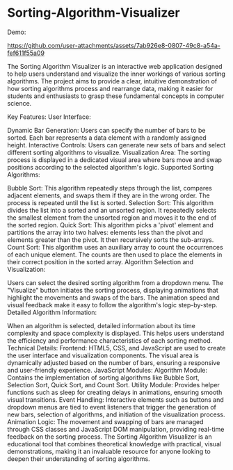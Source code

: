 # Sorting-Algorithm-Visualizer

Demo:


https://github.com/user-attachments/assets/7ab926e8-0807-49c8-a54a-fef611f55a09



The Sorting Algorithm Visualizer is an interactive web application designed to help users understand and visualize the inner workings of various sorting algorithms. The project aims to provide a clear, intuitive demonstration of how sorting algorithms process and rearrange data, making it easier for students and enthusiasts to grasp these fundamental concepts in computer science.

Key Features:
User Interface:

Dynamic Bar Generation: Users can specify the number of bars to be sorted. Each bar represents a data element with a randomly assigned height.
Interactive Controls: Users can generate new sets of bars and select different sorting algorithms to visualize.
Visualization Area: The sorting process is displayed in a dedicated visual area where bars move and swap positions according to the selected algorithm's logic.
Supported Sorting Algorithms:

Bubble Sort: This algorithm repeatedly steps through the list, compares adjacent elements, and swaps them if they are in the wrong order. The process is repeated until the list is sorted.
Selection Sort: This algorithm divides the list into a sorted and an unsorted region. It repeatedly selects the smallest element from the unsorted region and moves it to the end of the sorted region.
Quick Sort: This algorithm picks a 'pivot' element and partitions the array into two halves: elements less than the pivot and elements greater than the pivot. It then recursively sorts the sub-arrays.
Count Sort: This algorithm uses an auxiliary array to count the occurrences of each unique element. The counts are then used to place the elements in their correct position in the sorted array.
Algorithm Selection and Visualization:

Users can select the desired sorting algorithm from a dropdown menu.
The "Visualize" button initiates the sorting process, displaying animations that highlight the movements and swaps of the bars.
The animation speed and visual feedback make it easy to follow the algorithm's logic step-by-step.
Detailed Algorithm Information:

When an algorithm is selected, detailed information about its time complexity and space complexity is displayed.
This helps users understand the efficiency and performance characteristics of each sorting method.
Technical Details:
Frontend: HTML5, CSS, and JavaScript are used to create the user interface and visualization components. The visual area is dynamically adjusted based on the number of bars, ensuring a responsive and user-friendly experience.
JavaScript Modules:
Algorithm Module: Contains the implementation of sorting algorithms like Bubble Sort, Selection Sort, Quick Sort, and Count Sort.
Utility Module: Provides helper functions such as sleep for creating delays in animations, ensuring smooth visual transitions.
Event Handling: Interactive elements such as buttons and dropdown menus are tied to event listeners that trigger the generation of new bars, selection of algorithms, and initiation of the visualization process.
Animation Logic: The movement and swapping of bars are managed through CSS classes and JavaScript DOM manipulation, providing real-time feedback on the sorting process.
The Sorting Algorithm Visualizer is an educational tool that combines theoretical knowledge with practical, visual demonstrations, making it an invaluable resource for anyone looking to deepen their understanding of sorting algorithms.
